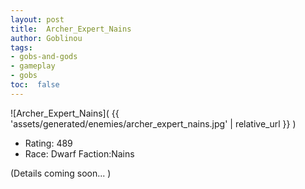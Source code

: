 ```yaml
---
layout: post
title:  Archer_Expert_Nains
author: Goblinou
tags:
- gobs-and-gods
- gameplay
- gobs
toc:  false
---
```


![Archer_Expert_Nains]( {{ 'assets/generated/enemies/archer_expert_nains.jpg' | relative_url }} )
- Rating: 489
- Race: Dwarf  Faction:Nains

(Details coming soon... )